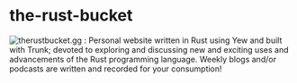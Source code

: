 # the-rust-bucket
![therustbucket.gg](http://therustbucket.gg) : Personal website written in Rust using Yew and built with Trunk; devoted to exploring and discussing new and exciting uses and advancements of the Rust programming language. Weekly blogs and/or podcasts are written and recorded for your consumption!
